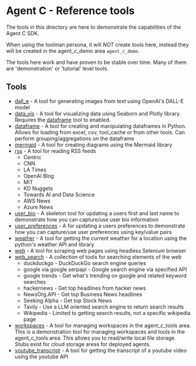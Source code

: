 # Agent C - Reference tools
The tools in this directory are here to demonstrate the capabilities of the Agent C SDK.

When using the toolman persona, it will *NOT* create tools here, instead they will be created in the agent_c_demo area `agent_c_demo`.  

The tools here work and have proven to be stable over time.  Many of them are 'demonstration' or 'tutorial' level tools.

## Tools
- [dall_e](src/agent_c_tools/tools/dall_e) - A tool for generating images from text using OpenAI's DALL-E model
- [data_vis](src/agent_c_tools/tools/data_vis) - A tool for visualizing data using Seaborn and Plotly library.  Requires the [dataframe](src/agent_c_tools/tools/dataframe) tool to enabled.
- [dataframe](src/agent_c_tools/tools/dataframe) - A tool for creating and manipulating dataframes in Python. Allows for loading from excel, csv, tool_cache or from other tools.  Can perform grouping/aggregations on the dataframe
- [mermaid](src/agent_c_tools/tools/mermaid_chart) - A tool for creating diagrams using the Mermaid library
- [rss](src/agent_c_tools/tools/rss) - A tool for reading RSS feeds
  - Centric
  - CNN
  - LA Times
  - OpenAI Blog
  - MIT
  - KD Nuggets
  - Towards AI and Data Science
  - AWS News
  - Azure News
- [user_bio](src/agent_c_tools/tools/user_bio) - A skeleton tool for updating a users first and last name to demonstrate how you can capture/use user bio information
- [user_preferences](src/agent_c_tools/tools/user_preferences) - A for updating a users preferences to demonstrate how you can capture/use user preferences using key/value pairs
- [weather](src/agent_c_tools/tools/weather) - A tool for getting the current weather for a location using the python's weather API and library
- [web](src/agent_c_tools/tools/web) - A tool for scraping web pages using headless Selenium browser
- [web_search](src/agent_c_tools/tools/web_search) - A collection of tools for searching elements of the web
  - duckduckgo - DuckDuckGo search engine queries
  - google via google serpapi - Google search engine via specified API
  - google trends - Get what's trending on google and related keyword searches
  - hackernews - Get top headlines from hacker news
  - NewsOrg.API - Get top Business News headlines
  - Seeking Alpha - Get top Stock News
  - Tavily - Use a LLM oriented search engine to return search results
  - Wikipedia - Limited to getting search results, not a specific wikipedia page
- [workspaces](src/agent_c_tools/tools/workspace) - A tool for managing workspaces in the agent_c_tools area.  This is a demonstration tool for managing workspaces and tools in the agent_c_tools area.  This allows you to read/write local file storage. Stubs exist for cloud storage areas for deployed agents.
- [youtube_transcript](src/agent_c_tools/tools/youtube_transcript) - A tool for getting the transcript of a youtube video using the youtube API